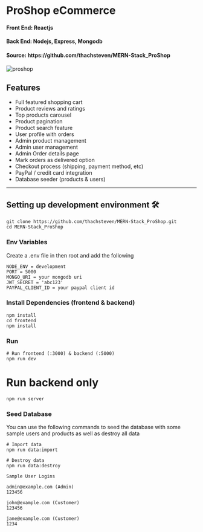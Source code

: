 <h1>ProShop eCommerce</h1>
<h4>Front End: Reactjs</h4>
<h4>Back End: Nodejs, Express, Mongodb</h4>
<h4>Source: https://github.com/thachsteven/MERN-Stack_ProShop</h4>

<img src="https://i.ibb.co/D4Rch3x/proshopreadme.png" alt="proshop" />

## Features

- Full featured shopping cart
- Product reviews and ratings
- Top products carousel
- Product pagination
- Product search feature
- User profile with orders
- Admin product management
- Admin user management
- Admin Order details page
- Mark orders as delivered option
- Checkout process (shipping, payment method, etc)
- PayPal / credit card integration
- Database seeder (products & users)

<hr/>
<h2>Setting up development environment 🛠</h2>

```
git clone https://github.com/thachsteven/MERN-Stack_ProShop.git
cd MERN-Stack_ProShop
```

### Env Variables

Create a .env file in then root and add the following

```
NODE_ENV = development
PORT = 5000
MONGO_URI = your mongodb uri
JWT_SECRET = 'abc123'
PAYPAL_CLIENT_ID = your paypal client id

```

### Install Dependencies (frontend & backend)

```
npm install
cd frontend
npm install
```

### Run

```
# Run frontend (:3000) & backend (:5000)
npm run dev
```

# Run backend only

```
npm run server
```

### Seed Database

You can use the following commands to seed the database with some sample users and products as well as destroy all data

```
# Import data
npm run data:import

# Destroy data
npm run data:destroy
```

```
Sample User Logins

admin@example.com (Admin)
123456

john@example.com (Customer)
123456

jane@example.com (Customer)
1234


